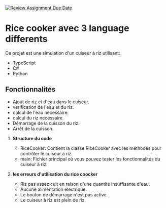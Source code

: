 [![Review Assignment Due Date](https://classroom.github.com/assets/deadline-readme-button-24ddc0f5d75046c5622901739e7c5dd533143b0c8e959d652212380cedb1ea36.svg)](https://classroom.github.com/a/PHq8Kfj_)

# Rice cooker avec 3 language differents

Ce projet est une simulation d'un cuiseur à riz utilisant:
- TypeScript
- C#
- Python

## Fonctionnalités

- Ajout de riz et d'eau dans le cuiseur.
- verification de l'eau et du riz.
- calcul de l'eau necessaire.
- calcul du riz necessaire.
- Démarrage de la cuisson du riz.
- Arrêt de la cuisson.

1. **Structure du code**

    - RiceCooker: Contient la classe RiceCooker avec les méthodes pour contrôler le cuiseur à riz.
    - main: Fichier principal où vous pouvez tester les fonctionnalités du cuiseur à riz.

4. **les erreurs d'utilisation du rice coocker**
	
	- Riz pas assez cuit en raison d'une quantité insuffisante d'eau.
	- Aucune alimentation électrique.
	- Le bouton de démarrage n'est pas active.
	- Le cuiseur à riz est plein de riz.